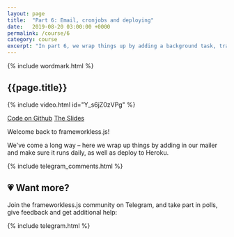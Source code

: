 ```yaml
---
layout: page
title:  "Part 6: Email, cronjobs and deploying"
date:   2019-08-20 03:00:00 +0000
permalink: /course/6
category: course
excerpt: "In part 6, we wrap things up by adding a background task, transactional email and deploy!"
---
```

<section>
  {% include wordmark.html %}

  <h1>{{page.title}}</h1>

  {% include video.html id="Y_s6jZ0zVPg" %}

  <div class="flex choice-box">
    <a href="https://github.com/frameworkless-js/remind.ist/tree/stage/6" class="centered">Code on Github</a>
    <a href="https://slides.com/fiiv/frameworklessjs-6/" class="centered">The Slides</a>
  </div>

  <p>Welcome back to <span class="primary-text">frameworkless.js</span>!</p>

  <p>We've come a long way – here we wrap up things by adding in our mailer and make sure it runs daily, as well as deploy to Heroku.</p>

</section>

<section>
  {% include telegram_comments.html %}
</section>

<section class="telegram-box">
  <h2 class="centered">💗 Want more?</h2>
  <p class="centered">Join the <span class="primary-text">frameworkless.js</span> community on Telegram, and take part in polls, give feedback and get additional help:</p>

  {% include telegram.html %}
</section>
